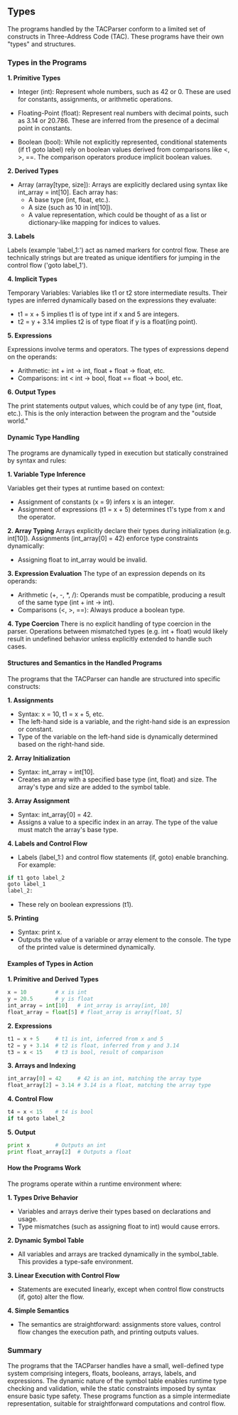 
## Types

The programs handled by the TACParser conform to a limited set of constructs in
Three-Address Code (TAC). These programs have their own "types" and structures.


### Types in the Programs

__1. Primitive Types__

- Integer (int): Represent whole numbers, such as 42 or 0. These are used
  for constants, assignments, or arithmetic operations.

- Floating-Point (float): Represent real numbers with decimal points, such
  as 3.14 or 20.786. These are inferred from the presence of a decimal point
  in constants.

- Boolean (bool): While not explicitly represented, conditional statements
  (if t1 goto label) rely on boolean values derived from comparisons like
  <, >, ==. The comparison operators produce implicit boolean values.


__2. Derived Types__

- Array (array[type, size]): Arrays are explicitly declared using syntax
  like int_array = int[10]. Each array has:
    - A base type (int, float, etc.).
	- A size (such as 10 in int[10]).
    - A value representation, which could be thought of as a list or
      dictionary-like mapping for indices to values.

__3. Labels__

Labels (example 'label_1:') act as named markers for control flow. These are
technically strings but are treated as unique identifiers for jumping in
the control flow ('goto label_1').

__4. Implicit Types__

Temporary Variables: Variables like t1 or t2 store intermediate results.
Their types are inferred dynamically based on the expressions they evaluate:
- t1 = x + 5 implies t1 is of type int if x and 5 are integers.
- t2 = y + 3.14 implies t2 is of type float if y is a float(ing point).

__5. Expressions__

Expressions involve terms and operators. The types of expressions depend on the operands:
- Arithmetic: int + int -> int, float + float -> float, etc.
- Comparisons: int < int -> bool, float == float -> bool, etc.

__6. Output Types__

The print statements output values, which could be of any type (int, float, etc.).
This is the only interaction between the program and the "outside world."


#### Dynamic Type Handling

The programs are dynamically typed in execution but statically constrained by syntax and rules:

__1. Variable Type Inference__

Variables get their types at runtime based on context:
- Assignment of constants (x = 9) infers x is an integer.
- Assignment of expressions (t1 = x + 5) determines t1's type from x and the operator.

__2. Array Typing__
Arrays explicitly declare their types during initialization (e.g. int[10]).
Assignments (int_array[0] = 42) enforce type constraints dynamically:
- Assigning float to int_array would be invalid.

__3. Expression Evaluation__
The type of an expression depends on its operands:
- Arithmetic (+, -, *, /): Operands must be compatible, producing a result
  of the same type (int + int -> int).
- Comparisons (<, >, ==): Always produce a boolean type.

__4. Type Coercion__
There is no explicit handling of type coercion in the parser. Operations between
mismatched types (e.g. int + float) would likely result in undefined behavior
unless explicitly extended to handle such cases.

#### Structures and Semantics in the Handled Programs

The programs that the TACParser can handle are structured into specific constructs:

__1. Assignments__
- Syntax: x = 10, t1 = x + 5, etc.
- The left-hand side is a variable, and the right-hand side is an
  expression or constant.
- Type of the variable on the left-hand side is dynamically determined
  based on the right-hand side.

__2. Array Initialization__
- Syntax: int_array = int[10].
- Creates an array with a specified base type (int, float) and size.
  The array's type and size are added to the symbol table.

__3. Array Assignment__
- Syntax: int_array[0] = 42.
- Assigns a value to a specific index in an array. The type of the
  value must match the array's base type.

__4. Labels and Control Flow__
- Labels (label_1:) and control flow statements (if, goto) enable
  branching. For example:

```python
if t1 goto label_2
goto label_1
label_2:
```
- These rely on boolean expressions (t1).

__5. Printing__
- Syntax: print x.
- Outputs the value of a variable or array element to the console.
  The type of the printed value is determined dynamically.


#### Examples of Types in Action

__1. Primitive and Derived Types__

```python
x = 10         # x is int
y = 20.5       # y is float
int_array = int[10]   # int_array is array[int, 10]
float_array = float[5] # float_array is array[float, 5]
```

__2. Expressions__

```python
t1 = x + 5     # t1 is int, inferred from x and 5
t2 = y + 3.14  # t2 is float, inferred from y and 3.14
t3 = x < 15    # t3 is bool, result of comparison
```

__3. Arrays and Indexing__

```python
int_array[0] = 42     # 42 is an int, matching the array type
float_array[2] = 3.14 # 3.14 is a float, matching the array type
```

__4. Control Flow__

```python
t4 = x < 15    # t4 is bool
if t4 goto label_2
```

__5. Output__

```python
print x        # Outputs an int
print float_array[2]  # Outputs a float
```


#### How the Programs Work

The programs operate within a runtime environment where:

__1. Types Drive Behavior__
- Variables and arrays derive their types based on declarations and usage.
- Type mismatches (such as assigning float to int) would cause errors.

__2. Dynamic Symbol Table__
- All variables and arrays are tracked dynamically in the symbol_table.
  This provides a type-safe environment.

__3. Linear Execution with Control Flow__
- Statements are executed linearly, except when control flow constructs
  (if, goto) alter the flow.

__4. Simple Semantics__
- The semantics are straightforward: assignments store values, control
  flow changes the execution path, and printing outputs values.


### Summary

The programs that the TACParser handles have a small, well-defined type system
comprising integers, floats, booleans, arrays, labels, and expressions. The
dynamic nature of the symbol table enables runtime type checking and validation,
while the static constraints imposed by syntax ensure basic type safety. These
programs function as a simple intermediate representation, suitable for straightforward
computations and control flow.
